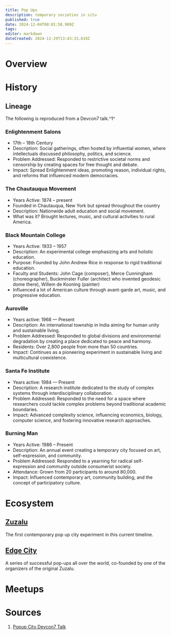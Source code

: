 ```yaml
---
title: Pop Ups
description: temporary societies in situ
published: true
date: 2024-12-04T08:01:58.909Z
tags: 
editor: markdown
dateCreated: 2024-11-29T13:43:33.619Z
---
```


# Overview

# History
## Lineage
The following is reproduced from a Devcon7 talk.^1^ 
### Enlightenment Salons
* 17th – 18th Century
* Description: Social gatherings, often hosted by influential women, where intellectuals discussed philosophy, politics, and science.
* Problem Addressed: Responded to restrictive societal norms and censorship by creating spaces for free thought and debate.
* Impact: Spread Enlightenment ideas, promoting reason, individual rights, and reforms that influenced modern democracies.
### The Chautauqua Movement
* Years Active: 1874 – present
* Founded in Chautauqua, New York but spread throughout the country 
* Description: Nationwide adult education and social movement.
* What was it? Brought lectures, music, and cultural activities to rural America.
### Black Mountain College
* Years Active: 1933 – 1957
* Description: An experimental college emphasizing arts and holistic education.
* Purpose: Founded by John Andrew Rice in response to rigid traditional education.
* Faculty and Students: John Cage (composer), Merce Cunningham (choreographer), Buckminster Fuller (architect who invented geodesic dome there), Willem de Kooning (painter)
* Influenced a lot of American culture through  avant-garde art, music, and progressive education.
### Auroville
* Years active: 1968 — Present
* Description: An international township in India aiming for human unity and sustainable living.
* Problem Addressed: Responded to global divisions and environmental degradation by creating a place dedicated to peace and harmony.
* Residents: Over 2,800 people from more than 50 countries.
* Impact: Continues as a pioneering experiment in sustainable living and multicultural coexistence.
### Santa Fe Institute
* Years active: 1984 — Present
* Description: A research institute dedicated to the study of complex systems through interdisciplinary collaboration.
* Problem Addressed: Responded to the need for a space where researchers could tackle complex problems beyond traditional academic boundaries.
* Impact: Advanced complexity science, influencing economics, biology, computer science, and fostering innovative research approaches.
### Burning Man
* Years Active: 1986 – Present
* Description: An annual event creating a temporary city focused on art, self-expression, and community.
* Problem Addressed: Responded to a yearning for radical self-expression and community outside consumerist society.
* Attendance: Grown from 20 participants to around 80,000.
* Impact: Influenced contemporary art, community building, and the concept of participatory culture.

# Ecosystem

## [Zuzalu](/Network-Societies/Pop-Ups/Zuzalu)
The first contemporary pop up city experiment in this current timeline.
## [Edge City](/Network-Societies/Pop-Ups/Edge-City)
A series of successful pop-ups all over the world, co-founded by one of the organizers of the original Zuzalu.

# Meetups


# Sources
1. [Popup City Devcon7 Talk](https://docs.google.com/presentation/d/1Fs8S9UaGQhM7TrEzEwYwZ6MoTG_HFF33ImoHgGb3Il0/edit#slide=id.g317a93de408_0_14)